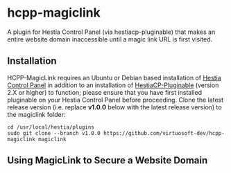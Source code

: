 # hcpp-magiclink
A plugin for Hestia Control Panel (via hestiacp-pluginable) that makes an entire website domain inaccessible until a magic link URL is first visited.

## Installation
HCPP-MagicLink requires an Ubuntu or Debian based installation of [Hestia Control Panel](https://hestiacp.com) in addition to an installation of [HestiaCP-Pluginable](https://github.com/virtuosoft-dev/hestiacp-pluginable) (version 2.X or higher) to function; please ensure that you have first installed pluginable on your Hestia Control Panel before proceeding. Clone the latest release version (i.e. replace **v1.0.0** below with the latest release version) to the magiclink folder:


```
cd /usr/local/hestia/plugins
sudo git clone --branch v1.0.0 https://github.com/virtuosoft-dev/hcpp-magiclink magiclink
```

## Using MagicLink to Secure a Website Domain
